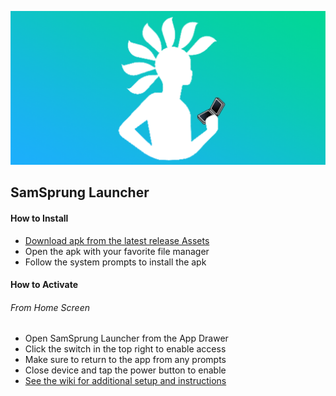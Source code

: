 ![SamSprung Logo](assets/feature_graphic.png)

## SamSprung Launcher

#### How to Install

- [Download apk from the latest release Assets](https://github.com/SamSprung/SamSprung-TooUI/releases)
- Open the apk with your favorite file manager
- Follow the system prompts to install the apk

#### How to Activate

###### From Home Screen
- Open SamSprung Launcher from the App Drawer
- Click the switch in the top right to enable access
- Make sure to return to the app from any prompts
- Close device and tap the power button to enable
- [See the wiki for additional setup and instructions](https://github.com/SamSprung/SamSprung-TooUI/wiki)